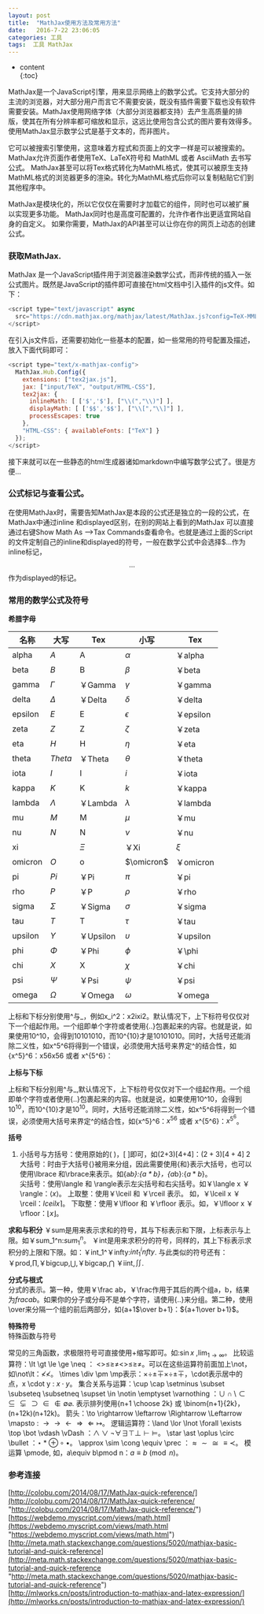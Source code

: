```yaml
---
layout: post
title:  "MathJax使用方法及常用方法"
date:   2016-7-22 23:06:05
categories: 工具
tags:  工具 MathJax
---
```

* content  
{:toc}  

MathJax是一个JavaScript引擎，用来显示网络上的数学公式。它支持大部分的主流的浏览器，对大部分用户而言它不需要安装，既没有插件需要下载也没有软件需要安装。MathJax使用网络字体（大部分浏览器都支持）去产生高质量的排版，使其在所有分辨率都可缩放和显示，这远比使用包含公式的图片要有效得多。使用MathJax显示数学公式是基于文本的，而非图片。




它可以被搜索引擎使用，这意味着方程式和页面上的文字一样是可以被搜索的。 MathJax允许页面作者使用TeX、LaTeX符号和 MathML 或者 AsciiMath 去书写公式。 MathJax甚至可以将Tex格式转化为MathML格式，使其可以被原生支持MathML格式的浏览器更多的渲染。转化为MathML格式后你可以复制粘贴它们到其他程序中。

MathJax是模块化的，所以它仅仅在需要时才加载它的组件，同时也可以被扩展以实现更多功能。 MathJax同时也是高度可配置的，允许作者作出更适宜网站自身的自定义。 如果你需要，MathJax的API甚至可以让你在你的网页上动态的创建公式。  

### 获取MathJax.
MathJax 是一个JavaScript插件用于浏览器渲染数学公式，而非传统的插入一张公式图片。既然是JavaScript的插件即可直接在html文档中引入插件的js文件。如下：
``` javascript
<script type="text/javascript" async
  src="https://cdn.mathjax.org/mathjax/latest/MathJax.js?config=TeX-MML-AM_CHTML">
</script>
```
在引入js文件后，还需要初始化一些基本的配置，如一些常用的符号配置及描述，放入下面代码即可：  
``` javascript
<script type="text/x-mathjax-config">
  MathJax.Hub.Config({
    extensions: ["tex2jax.js"],
    jax: ["input/TeX", "output/HTML-CSS"],
    tex2jax: {
      inlineMath: [ ['$','$'], ["\\(","\\)"] ],
      displayMath: [ ['$$','$$'], ["\\[","\\]"] ],
      processEscapes: true
    },
    "HTML-CSS": { availableFonts: ["TeX"] }
  });
</script>
```
接下来就可以在一些静态的html生成器诸如markdown中编写数学公式了。很是方便...

### 公式标记与查看公式。

在使用MathJax时，需要告知MathJax是本段的公式还是独立的一段的公式，在MathJax中通过inline 和displayed区别，在别的网站上看到的MathJax 可以直接通过右键Show Math As -->Tax Commands查看命令。也就是通过上面的Script的文件定制自己的inline和displayed的符号，一般在数学公式中会选择$$...$作为inline标记，$$...$$作为displayed的标记。  

### 常用的数学公式及符号  

**希腊字母** 
  
|  名称  | 大写 | Tex | 小写 | Tex |
|------ |------|------|-----|-----|
|alpha  |$A$  |A     |$\alpha$  |￥alpha|
|beta   |$B$    |B      |$\beta$|￥beta|
|gamma  |$\Gamma$|￥Gamma|$\gamma$|￥gamma|
|delta  |$\Delta$|￥Delta|$\delta$|￥delta|
|epsilon|$E$    |E   |$\epsilon$|￥epsilon|
|zeta   |$Z$    |Z   |$\zeta$   |￥zeta|
|eta    |$H$    |H   |$\eta$    |￥eta|
|theta  |$Theta$|￥Theta|$\theta$|￥theta|
|iota   |$I$    |I   |$i$   |￥iota  |
|kappa  |$K$    |K   |$k$   |￥kappa|
|lambda |$\Lambda$|￥Lambda|$\lambda$|￥lambda|
|mu     |$M$|   M   |$\mu$| ￥mu|
|nu     |$N$|   N   |$\nu$|￥nu|
|xi|    |$\Xi$|￥Xi  |$\xi$|￥xi|
|omicron|$O$|o      |$\omicron$|￥omicron|
|pi     |$Pi$|￥Pi   |$\pi$|￥pi|
|rho    |$P$|￥P     |$\rho$|￥rho|
|sigma  |$\Sigma$|￥Sigma|$\sigma$|￥sigma|
|tau    |$T$|T  |$\tau$|￥tau|
|upsilon|$\Upsilon$|￥Upsilon|$\upsilon$|￥upsilon|
|phi    |$\Phi$|￥Phi|$\phi$|￥\phi|
|chi    |$X$    |X  |$\chi$ |￥chi|
|psi    |$\Psi$|￥Psi|$\psi$|￥psi|
|omega  |$\Omega$|￥Omega|$\omega$|￥omega|

上标和下标分别使用^与_，例如x_i^2：x2ixi2。默认情况下，上下标符号仅仅对下一个组起作用。一个组即单个字符或者使用{..}包裹起来的内容。也就是说，如果使用10^10，会得到10101010，而10^{10}才是10101010。同时，大括号还能消除二义性，如x^5^6将得到一个错误，必须使用大括号来界定^的结合性，如{x^5}^6：x56x56 或者 x^{5^6}：

**上标与下标**

上标和下标分别用^与_,默认情况下，上下标符号仅仅对下一个组起作用。一个组即单个字符或者使用{..}包裹起来的内容。也就是说，如果使用10^10，会得到$10^10$，而10^{10}才是$10^{10}$。同时，大括号还能消除二义性，如x^5^6将得到一个错误，必须使用大括号来界定^的结合性，如{x^5}^6：${x^5}^6$ 或者 x^{5^6}：$x^{5^6}$。

**括号**  
1. 小括号与方括号：使用原始的( )，[ ]即可，如(2+3)[4+4]：$(2+3)[4+4]$
2 大括号：时由于大括号{}被用来分组，因此需要使用\{和\}表示大括号，也可以使用\lbrace 和\rbrace来表示。如\{a*b\}:$\{a*b\}$，{a*b}:$\lbrace a*b \rbrace$。  
尖括号：使用\langle 和 \rangle表示左尖括号和右尖括号。如￥\langle x ￥\rangle：$\langle x \rangle$。
上取整：使用￥\lceil 和 ￥\rceil 表示。 如，￥\lceil x ￥\rceil：$lceil x \rceil$。
下取整：使用￥\lfloor 和 ￥\rfloor 表示。如，￥\lfloor x ￥\rfloor：$\lfloor x \rfloor$。  

**求和与积分**
￥sum是用来表示求和的符号，其与下标表示和下限，上标表示与上限。如￥sum_1^n:$sum_1^n$。
￥int是用来求积分的符号，同样的，其上下标表示求积分的上限和下限。如：￥int_1^￥infty:$int_1^infty$.
与此类似的符号还有：￥prod,$\prod$,￥bigcup,$\bigcup$,￥bigcap,$\bigcap$ ￥iint,$\iint$.  

**分式与根式**  
分式的表示。第一种，使用￥\frac ab，￥\frac作用于其后的两个组a，b，结果为$frac{a}{b}$。如果你的分子或分母不是单个字符，请使用{..}来分组。第二种，使用\over来分隔一个组的前后两部分，如{a+1$\over b+1}：${a+1\over b+1}$。  

**特殊符号**  
特殊函数与符号

常见的三角函数，求极限符号可直接使用+缩写即可。如:$\sin x$ ,$\lim_{1\to\infty}$。
比较运算符：\lt \gt \le \ge \neq ： <>≤≥≠<>≤≥≠。可以在这些运算符前面加上\not，如\not\lt：≮≮。
\times \div \pm \mp表示：×÷±∓×÷±∓，\cdot表示居中的点，x \cdot y : $x \cdot y$。
集合关系与运算：\cup \cap \setminus \subset \subseteq \subsetneq \supset \in \notin \emptyset \varnothing ：$\cup \cap \setminus \subset \subseteq \subsetneq \supset \in \notin \emptyset \varnothing$.
表示排列使用{n+1 \choose 2k} 或 \binom{n+1}{2k}，(n+12k)(n+12k)。
箭头：\to \rightarrow \leftarrow \Rightarrow \Leftarrow \mapsto : $\to \rightarrow \leftarrow \Rightarrow \Leftarrow \mapsto$。
逻辑运算符：\land \lor \lnot \forall \exists \top \bot \vdash \vDash ：$\land \lor \lnot \forall \exists \top \bot \vdash \vDash$。
\star \ast \oplus \circ \bullet ：$\star \ast \oplus \circ \bullet$。
\approx \sim \cong \equiv \prec ：$\approx \sim \cong \equiv \prec$。
模运算 \pmode, 如，a\equiv b\pmod n：$a\equiv b\pmod n$。


### 参考连接

[http://colobu.com/2014/08/17/MathJax-quick-reference/](http://colobu.com/2014/08/17/MathJax-quick-reference/ "http://colobu.com/2014/08/17/MathJax-quick-reference/")  
[https://webdemo.myscript.com/views/math.html](https://webdemo.myscript.com/views/math.html "https://webdemo.myscript.com/views/math.html")  
[http://meta.math.stackexchange.com/questions/5020/mathjax-basic-tutorial-and-quick-reference](http://meta.math.stackexchange.com/questions/5020/mathjax-basic-tutorial-and-quick-reference "http://meta.math.stackexchange.com/questions/5020/mathjax-basic-tutorial-and-quick-reference")  
[http://mlworks.cn/posts/introduction-to-mathjax-and-latex-expression/](http://mlworks.cn/posts/introduction-to-mathjax-and-latex-expression/)  